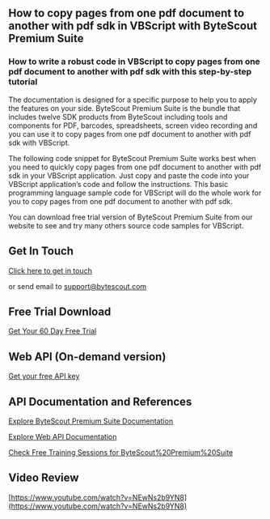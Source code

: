 ## How to copy pages from one pdf document to another with pdf sdk in VBScript with ByteScout Premium Suite

### How to write a robust code in VBScript to copy pages from one pdf document to another with pdf sdk with this step-by-step tutorial

The documentation is designed for a specific purpose to help you to apply the features on your side. ByteScout Premium Suite is the bundle that includes twelve SDK products from ByteScout including tools and components for PDF, barcodes, spreadsheets, screen video recording and you can use it to copy pages from one pdf document to another with pdf sdk with VBScript.

The following code snippet for ByteScout Premium Suite works best when you need to quickly copy pages from one pdf document to another with pdf sdk in your VBScript application. Just copy and paste the code into your VBScript application’s code and follow the instructions. This basic programming language sample code for VBScript will do the whole work for you to copy pages from one pdf document to another with pdf sdk.

You can download free trial version of ByteScout Premium Suite from our website to see and try many others source code samples for VBScript.

## Get In Touch

[Click here to get in touch](https://bytescout.zendesk.com/hc/en-us/requests/new?subject=ByteScout%20Premium%20Suite%20Question)

or send email to [support@bytescout.com](mailto:support@bytescout.com?subject=ByteScout%20Premium%20Suite%20Question) 

## Free Trial Download

[Get Your 60 Day Free Trial](https://bytescout.com/download/web-installer?utm_source=github-readme)

## Web API (On-demand version)

[Get your free API key](https://pdf.co/documentation/api?utm_source=github-readme)

## API Documentation and References

[Explore ByteScout Premium Suite Documentation](https://bytescout.com/documentation/index.html?utm_source=github-readme)

[Explore Web API Documentation](https://pdf.co/documentation/api?utm_source=github-readme)

[Check Free Training Sessions for ByteScout%20Premium%20Suite](https://academy.bytescout.com/)

## Video Review

[https://www.youtube.com/watch?v=NEwNs2b9YN8](https://www.youtube.com/watch?v=NEwNs2b9YN8)